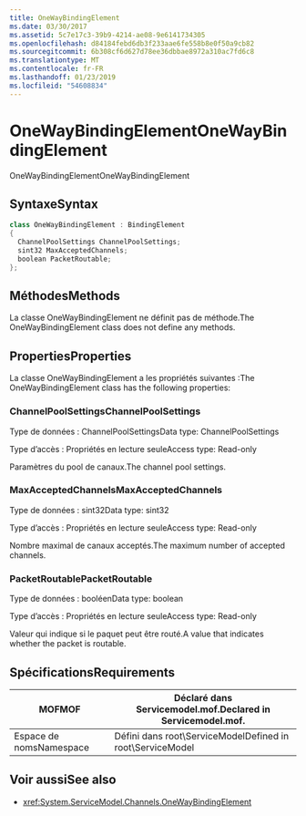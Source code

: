 ```yaml
---
title: OneWayBindingElement
ms.date: 03/30/2017
ms.assetid: 5c7e17c3-39b9-4214-ae08-9e6141734305
ms.openlocfilehash: d84184febd6db3f233aae6fe558b8e0f50a9cb82
ms.sourcegitcommit: 6b308cf6d627d78ee36dbbae8972a310ac7fd6c8
ms.translationtype: MT
ms.contentlocale: fr-FR
ms.lasthandoff: 01/23/2019
ms.locfileid: "54608834"
---
```

# <a name="onewaybindingelement"></a><span data-ttu-id="8ea45-102">OneWayBindingElement</span><span class="sxs-lookup"><span data-stu-id="8ea45-102">OneWayBindingElement</span></span>
<span data-ttu-id="8ea45-103">OneWayBindingElement</span><span class="sxs-lookup"><span data-stu-id="8ea45-103">OneWayBindingElement</span></span>  
  
## <a name="syntax"></a><span data-ttu-id="8ea45-104">Syntaxe</span><span class="sxs-lookup"><span data-stu-id="8ea45-104">Syntax</span></span>  
  
```csharp
class OneWayBindingElement : BindingElement  
{  
  ChannelPoolSettings ChannelPoolSettings;  
  sint32 MaxAcceptedChannels;  
  boolean PacketRoutable;  
};  
```  
  
## <a name="methods"></a><span data-ttu-id="8ea45-105">Méthodes</span><span class="sxs-lookup"><span data-stu-id="8ea45-105">Methods</span></span>  
 <span data-ttu-id="8ea45-106">La classe OneWayBindingElement ne définit pas de méthode.</span><span class="sxs-lookup"><span data-stu-id="8ea45-106">The OneWayBindingElement class does not define any methods.</span></span>  
  
## <a name="properties"></a><span data-ttu-id="8ea45-107">Properties</span><span class="sxs-lookup"><span data-stu-id="8ea45-107">Properties</span></span>  
 <span data-ttu-id="8ea45-108">La classe OneWayBindingElement a les propriétés suivantes :</span><span class="sxs-lookup"><span data-stu-id="8ea45-108">The OneWayBindingElement class has the following properties:</span></span>  
  
### <a name="channelpoolsettings"></a><span data-ttu-id="8ea45-109">ChannelPoolSettings</span><span class="sxs-lookup"><span data-stu-id="8ea45-109">ChannelPoolSettings</span></span>  
 <span data-ttu-id="8ea45-110">Type de données : ChannelPoolSettings</span><span class="sxs-lookup"><span data-stu-id="8ea45-110">Data type: ChannelPoolSettings</span></span>  
  
 <span data-ttu-id="8ea45-111">Type d’accès : Propriétés en lecture seule</span><span class="sxs-lookup"><span data-stu-id="8ea45-111">Access type: Read-only</span></span>  
  
 <span data-ttu-id="8ea45-112">Paramètres du pool de canaux.</span><span class="sxs-lookup"><span data-stu-id="8ea45-112">The channel pool settings.</span></span>  
  
### <a name="maxacceptedchannels"></a><span data-ttu-id="8ea45-113">MaxAcceptedChannels</span><span class="sxs-lookup"><span data-stu-id="8ea45-113">MaxAcceptedChannels</span></span>  
 <span data-ttu-id="8ea45-114">Type de données : sint32</span><span class="sxs-lookup"><span data-stu-id="8ea45-114">Data type: sint32</span></span>  
  
 <span data-ttu-id="8ea45-115">Type d’accès : Propriétés en lecture seule</span><span class="sxs-lookup"><span data-stu-id="8ea45-115">Access type: Read-only</span></span>  
  
 <span data-ttu-id="8ea45-116">Nombre maximal de canaux acceptés.</span><span class="sxs-lookup"><span data-stu-id="8ea45-116">The maximum number of accepted channels.</span></span>  
  
### <a name="packetroutable"></a><span data-ttu-id="8ea45-117">PacketRoutable</span><span class="sxs-lookup"><span data-stu-id="8ea45-117">PacketRoutable</span></span>  
 <span data-ttu-id="8ea45-118">Type de données : booléen</span><span class="sxs-lookup"><span data-stu-id="8ea45-118">Data type: boolean</span></span>  
  
 <span data-ttu-id="8ea45-119">Type d’accès : Propriétés en lecture seule</span><span class="sxs-lookup"><span data-stu-id="8ea45-119">Access type: Read-only</span></span>  
  
 <span data-ttu-id="8ea45-120">Valeur qui indique si le paquet peut être routé.</span><span class="sxs-lookup"><span data-stu-id="8ea45-120">A value that indicates whether the packet is routable.</span></span>  
  
## <a name="requirements"></a><span data-ttu-id="8ea45-121">Spécifications</span><span class="sxs-lookup"><span data-stu-id="8ea45-121">Requirements</span></span>  
  
|<span data-ttu-id="8ea45-122">MOF</span><span class="sxs-lookup"><span data-stu-id="8ea45-122">MOF</span></span>|<span data-ttu-id="8ea45-123">Déclaré dans Servicemodel.mof.</span><span class="sxs-lookup"><span data-stu-id="8ea45-123">Declared in Servicemodel.mof.</span></span>|  
|---------|-----------------------------------|  
|<span data-ttu-id="8ea45-124">Espace de noms</span><span class="sxs-lookup"><span data-stu-id="8ea45-124">Namespace</span></span>|<span data-ttu-id="8ea45-125">Défini dans root\ServiceModel</span><span class="sxs-lookup"><span data-stu-id="8ea45-125">Defined in root\ServiceModel</span></span>|  
  
## <a name="see-also"></a><span data-ttu-id="8ea45-126">Voir aussi</span><span class="sxs-lookup"><span data-stu-id="8ea45-126">See also</span></span>
- <xref:System.ServiceModel.Channels.OneWayBindingElement>
